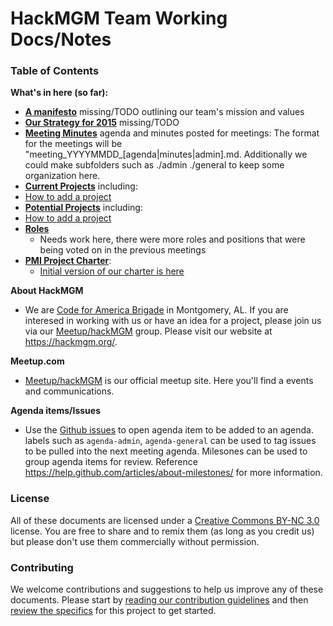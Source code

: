 # HackMGM Team Working Docs/Notes

### Table of Contents

**What's in here (so far):**

-  **[A manifesto](manifesto.md)** missing/TODO outlining our team's mission and values
-  **[Our Strategy for 2015](/strategy/2015.md)**  missing/TODO
-  **[Meeting Minutes](/meetings)** agenda and minutes posted for meetings:
     The format for the meetings will be "meeting_YYYYMMDD_[agenda|minutes|admin].md.
     Additionally we could make subfolders such as ./admin ./general to keep some organization here.
-  **[Current Projects](/projects)** including:
  - [How to add a project](/projects/howtoadd.md)
-  **[Potential Projects](/projects_pending)** including:
  - [How to add a project](/projects_pending/howtoadd.md)
- **[Roles](/roles)**
  - Needs work here, there were more roles and positions that were being voted on in the previous meetings 
- **[PMI Project Charter](/pmi_project_charter)**:
  - [Initial version of our charter is here](/pmi_project_charter/project_charter_hackMGM_PMI.docx)

**About HackMGM**
- We are [Code for America Brigade](http://brigade.codeforamerica.org/brigade/) in Montgomery, AL. If you are
  interesed in working with us or have an idea for a project, please join us via our [Meetup/hackMGM](https://meetup.com/hackMGM) group.
  Please visit our website at https://hackmgm.org/.

**Meetup.com** 
- [Meetup/hackMGM](https://meetup.com/hackMGM) is our official meetup site. Here you'll find a events and communications.

**Agenda items/Issues**
- Use the [Github issues](https://github.com/HackMGM/hackmgm-notes/issues) to open agenda item to be added to an agenda.
  labels such as `agenda-admin`, `agenda-general` can be used to tag issues to be pulled into the next meeting agenda.
  Milesones can be used to group agenda items for review. Reference https://help.github.com/articles/about-milestones/
  for more information.

### License

All of these documents are licensed under a [Creative Commons BY-NC 3.0](http://creativecommons.org/licenses/by-nc/3.0/) license. You are free to share and to remix them (as long as you credit us) but please don't use them commercially without permission.

### Contributing

We welcome contributions and suggestions to help us improve any of these documents. Please start by [reading our contribution guidelines](/how-to-work-with-us/contributing.md) and then [review the specifics](contributing.md) for this project to get started.

